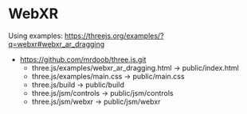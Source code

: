 # WebXR

Using examples: https://threejs.org/examples/?q=webxr#webxr_ar_dragging

* https://github.com/mrdoob/three.js.git
    * three.js/examples/webxr_ar_dragging.html -> public/index.html
    * three.js/examples/main.css -> public/main.css
    * three.js/build -> public/build
    * three.js/jsm/controls -> public/jsm/controls
    * three.js/jsm/webxr -> public/jsm/webxr
